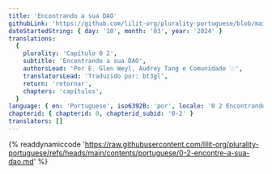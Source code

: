 ```yaml
---
title: 'Encontrando a sua DAO'
githubLink: 'https://github.com/lilit-org/plurality-portuguese/blob/main/contents/portuguese/0-2-encontre-a-sua-dao.md'
dateStartedString: { day: '10', month: '03', year: '2024' }
translations:
  {
    plurality: 'Capítulo 0 2',
    subtitle: 'Encontrando a sua DAO',
    authorsLead: 'Por E. Glen Weyl, Audrey Tang e Comunidade ⿻',
    translatorsLead: 'Traduzido por: bt3gl',
    return: 'retornar',
    chapters: 'capítulos',
  }
language: { en: 'Portuguese', iso6392B: 'por', locale: '0 2 Encontrando a sua DAO' }
chapterid: { chapterid: 0, chapterid_subid: '0-2' }
translators: []
---
```

{% readdynamiccode 'https://raw.githubusercontent.com/lilit-org/plurality-portuguese/refs/heads/main/contents/portuguese/0-2-encontre-a-sua-dao.md' %} 